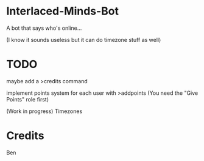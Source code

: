 # Interlaced-Minds-Bot
A bot that says who's online...

(I know it sounds useless but it can do timezone stuff as well)

# TODO
maybe add a >credits command

implement points system for each user with >addpoints (You need the "Give Points" role first)

(Work in progress) Timezones

# Credits
Ben

